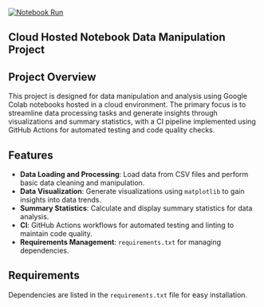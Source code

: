 [![Notebook Run](https://github.com/nogibjj/Mu-Niu-Cloud-Hosted-Notebook-Data-Manipulation/actions/workflows/CI.yml/badge.svg)](https://github.com/nogibjj/Mu-Niu-Cloud-Hosted-Notebook-Data-Manipulation/actions/workflows/CI.yml)

## Cloud Hosted Notebook Data Manipulation Project


## Project Overview

This project is designed for data manipulation and analysis using Google Colab notebooks hosted in a cloud environment. The primary focus is to streamline data processing tasks and generate insights through visualizations and summary statistics, with a CI pipeline implemented using GitHub Actions for automated testing and code quality checks.

## Features

- **Data Loading and Processing**: Load data from CSV files and perform basic data cleaning and manipulation.
- **Data Visualization**: Generate visualizations using `matplotlib` to gain insights into data trends.
- **Summary Statistics**: Calculate and display summary statistics for data analysis.
- **CI**: GitHub Actions workflows for automated testing and linting to maintain code quality.
- **Requirements Management**: `requirements.txt` for managing dependencies.

## Requirements

Dependencies are listed in the `requirements.txt` file for easy installation.

